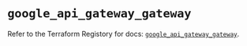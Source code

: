 # `google_api_gateway_gateway`

Refer to the Terraform Registory for docs: [`google_api_gateway_gateway`](https://registry.terraform.io/providers/hashicorp/google-beta/4.71.0/docs/resources/google_api_gateway_gateway).
